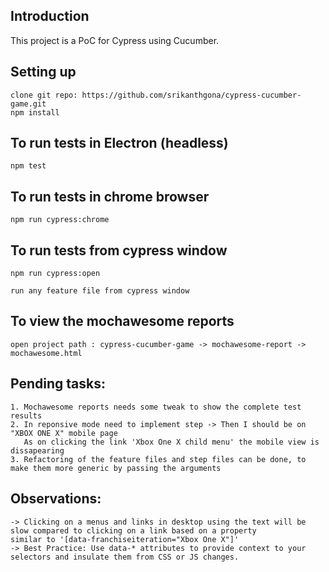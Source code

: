 ## Introduction
This project is a PoC for Cypress using Cucumber.

## Setting up
```
clone git repo: https://github.com/srikanthgona/cypress-cucumber-game.git
npm install
```  

## To run tests in Electron (headless)
```
npm test
```

## To run tests in chrome browser
```
npm run cypress:chrome
```

## To run tests from cypress window
```
npm run cypress:open

run any feature file from cypress window
```

## To view the mochawesome reports
```
open project path : cypress-cucumber-game⁩ -> ⁨mochawesome-report⁩ -> mochawesome.html
```

## Pending tasks:
```
1. Mochawesome reports needs some tweak to show the complete test results
2. In reponsive mode need to implement step -> Then I should be on "XBOX ONE X" mobile page
   As on clicking the link 'Xbox One X child menu' the mobile view is dissapearing
3. Refactoring of the feature files and step files can be done, to make them more generic by passing the arguments
```

## Observations:
```
-> Clicking on a menus and links in desktop using the text will be slow compared to clicking on a link based on a property
similar to '[data-franchiseiteration="Xbox One X"]'
-> Best Practice: Use data-* attributes to provide context to your selectors and insulate them from CSS or JS changes.
```
